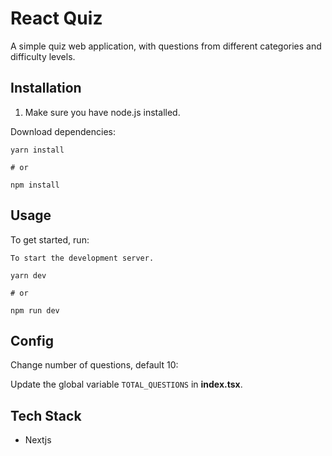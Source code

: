 # React Quiz

A simple quiz web application, with questions from different categories and difficulty levels.

## Installation

1. Make sure you have node.js installed.

Download dependencies:

```
yarn install 

# or 

npm install
```


## Usage

To get started, run:

```
To start the development server.

yarn dev 

# or 

npm run dev
```


## Config 

Change number of questions, default 10:

Update the global variable `TOTAL_QUESTIONS` in **index.tsx**.

## Tech Stack

* Nextjs
